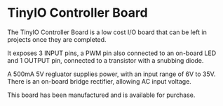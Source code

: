 TinyIO Controller Board
==========================
The TinyIO Controller Board is a low cost I/O board that can be left in
projects once they are completed.

It exposes 3 INPUT pins, a PWM pin also connected to an on-board LED and 1
OUTPUT pin, connected to a transistor with a snubbing diode.

A 500mA 5V regluator supplies power, with an input range of 6V to 35V. There is
an on-board bridge rectifier, allowing AC input voltage.

This board has been manufactured and is available for purchase.